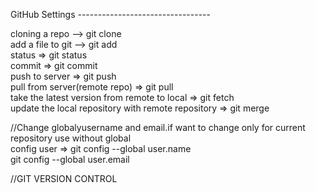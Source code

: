 GitHub Settings ---------------------------------

cloning a repo --> git clone <url>  
add a file to git --> git add <fileName>  
status => git status  
commit => git commit  
push to server => git push  
pull from server(remote repo) => git pull  
take the latest version from remote to local => git fetch  
update the local repository with remote repository => git merge  

//Change globalyusername and email.if want to change only for current repository use without global  
config user => git config --global user.name <name>  
git config --global user.email <email>  
  

//GIT VERSION CONTROL
